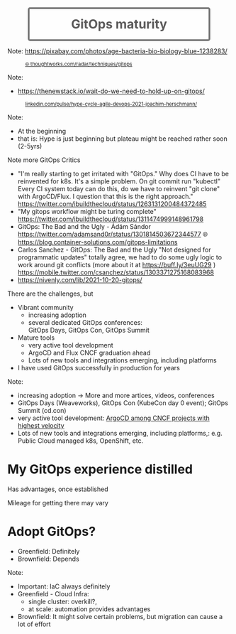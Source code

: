 <!-- .slide: data-background-image="images/age-g64af97fa4_1920.jpg"  -->

<div style="border-radius: 5px; border: 4px solid #777;background-color: rgba(255,255,255,0.5); width: 80%; margin: auto;">
  <br/>
  <h1 style="margin: 0 0 0 0; color: #5b5a5a; text-align: center" >GitOps maturity</h1>
  <br/>
</div>

Note:
https://pixabay.com/photos/age-bacteria-bio-biology-blue-1238283/



<figure>
<img style="border-radius: 5px;" data-src="images/tec-radar-gitops.png"/>
<figcaption style="font-size: 0.8em"><a href="https://www.thoughtworks.com/radar/techniques/gitops">🌐 thoughtworks.com/radar/techniques/gitops</a></figcaption>
</figure>

Note: 
* https://thenewstack.io/wait-do-we-need-to-hold-up-on-gitops/



<figure>
<img style="border-radius: 5px;" data-src="images/hype-cycle.jpg"/>
<figcaption style="font-size: 0.8em"><a href="https://www.linkedin.com/pulse/hype-cycle-agile-devops-2021-joachim-herschmann/"><i class="fab fa-linkedin"></i> linkedin.com/pulse/hype-cycle-agile-devops-2021-joachim-herschmann/</a></figcaption>
</figure>

Note:
* At the beginning 
* that is: Hype is just beginning but plateau might be reached rather soon (2-5yrs) 

Note more GitOps Critics
* "I'm really starting to get irritated with "GitOps." Why does CI have to be reinvented for k8s. It's a simple problem. On git commit run "kubectl" Every CI system today can do this, do we have to reinvent "git clone" with ArgoCD/Flux. I question that this is the right approach."   
  https://twitter.com/ibuildthecloud/status/1263131200484372485
* "My gitops workflow might be turing complete"  
  https://twitter.com/ibuildthecloud/status/1311474999148961798
* GitOps: The Bad and the Ugly - Ádám Sándor
  https://twitter.com/adamsand0r/status/1301814503672344577
  🌐 https://blog.container-solutions.com/gitops-limitations
* Carlos Sanchez - GitOps: The Bad and the Ugly "Not designed for programmatic updates" totally agree, we had to do some ugly logic to work around git conflicts (more about it at https://buff.ly/3euUG29 )
  https://mobile.twitter.com/csanchez/status/1303371275168083968
* https://nivenly.com/lib/2021-10-20-gitops/



There are the challenges, but

* Vibrant community
  * increasing adoption
  * several dedicated GitOps conferences:   
   GitOps Days, GitOps Con, GitOps Summit
* Mature tools
  * very active tool development
  * ArgoCD and Flux CNCF graduation ahead
  * Lots of new tools and integrations emerging, including platforms  
* I have used GitOps successfully in production for years 

Note:
* increasing adoption -> More and more artices, videos, conferences 
* GitOps Days (Weaveworks), GitOps Con (KubeCon day 0 event); GitOps Summit (cd.con)
* very active tool development: [ArgoCD among CNCF projects with highest velocity](https://mobile.twitter.com/cra/status/1468988578357288962)
* Lots of new tools and integrations emerging, including platforms,: 
  e.g. Public Cloud managed k8s, OpenShift, etc.



# My GitOps experience distilled

<i class="fas fa-plus"></i> Has advantages, once established

<i class="fas fa-minus"></i> Mileage for getting there may vary



# Adopt GitOps?

* Greenfield: Definitely
* Brownfield: Depends

Note:
* Important: IaC always definitely
* Greenfield - Cloud Infra:
  * single cluster: overkill?,
  * at scale: automation provides advantages
* Brownfield: It might solve certain problems, but migration can cause a lot of effort